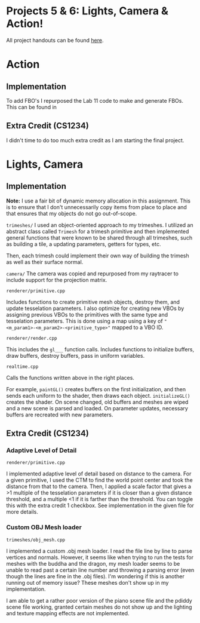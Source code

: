 # Projects 5 & 6: Lights, Camera & Action!

All project handouts can be found [here](https://cs1230.graphics/projects).


# Action

## Implementation

To add FBO's I repurposed the Lab 11 code to make and generate FBOs. This can be found in



## Extra Credit (CS1234)

I didn't time to do too much extra credit as I am starting the final project.


# Lights, Camera

## Implementation

**Note:** I use a fair bit of dynamic memory allocation in this assignment. This is to ensure that I don't unnecessarily copy items from place to place and that ensures that my objects do not go out-of-scope.

`trimeshes/`
I used an object-oriented approach to my trimeshes. I utilized an abstract class called `Trimesh` for a trimesh primitive and then implemented general functions that were known to be shared through all trimeshes, such as building a tile, a updating parameters, getters for types, etc.

Then, each trimesh could implement their own way of building the trimesh as well as their surface normal.

`camera/`
The camera was copied and repurposed from my raytracer to include support for the projection matrix.

`renderer/primitive.cpp`

Includes functions to create primitive mesh objects, destroy them, and update tesselation parameters. I also optimize for creating new VBOs by assigning previous VBOs to the primitives with the same type and tesselation parameters. This is done using a map using a key of ``"<m_param1>-<m_param2>-<primitive_type>"`` mapped to a VBO ID.


`renderer/render.cpp`

This includes the `gl___` function calls. Includes functions to initialize buffers, draw buffers, destroy buffers, pass in uniform variables.

`realtime.cpp`

Calls the functions written above in the right places.

For example, `paintGL()` creates buffers on the first initialization, and then sends each uniform to the shader, then draws each object. `initializeGL()` creates the shader.
On scene changed, old buffers and meshes are wiped and a new scene is parsed and loaded. On parameter updates, necessary buffers are recreated with new parameters.



## Extra Credit (CS1234)

### Adaptive Level of Detail

`renderer/primitive.cpp`

I implemented adaptive level of detail based on distance to the camera. For a given primitive, I used the CTM to find the world point center and took the distance from that to the camera. Then, I applied a scale factor that gives a >1 multiple of the tesselation parameters if it is closer than a given distance threshold, and a multiple <1 if it is farther than the threshold. You can toggle this with the extra credit 1 checkbox. See implementation in the given file for more details.


### Custom OBJ Mesh loader

`trimeshes/obj_mesh.cpp`

I implemented a custom .obj mesh loader. I read the file line by line to parse vertices and normals.
However, it seems like when trying to run the tests for meshes with the buddha and the dragon, my mesh loader seems to be unable to read past a certain line number and throwing a parsing error (even though the lines are fine in the .obj files). I'm wondering if this is another running out of memory issue? These meshes don't show up in my implementation.

I am able to get a rather poor version of the piano scene file and the pdiddy scene file working, granted certain meshes do not show up and the lighting and texture mapping effects are not implemented.
